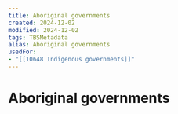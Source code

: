 ```yaml
---
title: Aboriginal governments
created: 2024-12-02
modified: 2024-12-02
tags: TBSMetadata
alias: Aboriginal governments
usedFor:
- "[[10648 Indigenous governments]]"
---
```

# Aboriginal governments
